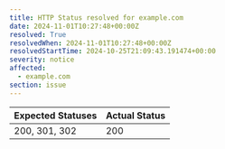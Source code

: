 ```yaml
---
title: HTTP Status resolved for example.com
date: 2024-11-01T10:27:48+00:00Z
resolved: True
resolvedWhen: 2024-11-01T10:27:48+00:00Z
resolvedStartTime: 2024-10-25T21:09:43.191474+00:00
severity: notice
affected:
  - example.com
section: issue
---
```


| Expected Statuses | Actual Status  |
|-------------------|----------------|
| 200, 301, 302 | 200 |
